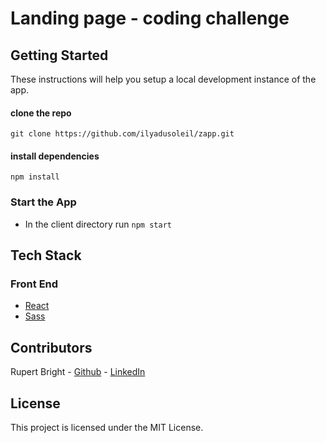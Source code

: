 # Landing page - coding challenge

<!-- Remember to reflect any changes to the readme in the Table of Contents-->

## Getting Started

These instructions will help you setup a local development instance of the app.

#### clone the repo

`git clone https://github.com/ilyadusoleil/zapp.git`

#### install dependencies

`npm install`

### Start the App

- In the client directory run `npm start`

## Tech Stack

### Front End

- [React](https://reactjs.org/)
- [Sass](https://sass-lang.com//)

## Contributors

Rupert Bright - [Github](https://github.com/rupertbright-hub) - [LinkedIn](https://www.linkedin.com/in/rbrightb/) <br>

## License

This project is licensed under the MIT License.
